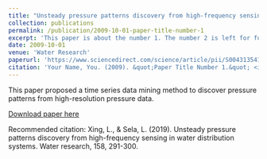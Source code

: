 ```yaml
---
title: "Unsteady pressure patterns discovery from high-frequency sensing in water distribution systems"
collection: publications
permalink: /publication/2009-10-01-paper-title-number-1
excerpt: 'This paper is about the number 1. The number 2 is left for future work.'
date: 2009-10-01
venue: 'Water Research'
paperurl: 'https://www.sciencedirect.com/science/article/pii/S0043135419302738'
citation: 'Your Name, You. (2009). &quot;Paper Title Number 1.&quot; <i>Journal 1</i>. 1(1).'
---
```

This paper proposed a time series data mining method to discover pressure patterns from high-resolution pressure data.

[Download paper here](https://www.sciencedirect.com/science/article/pii/S0043135419302738)

Recommended citation: Xing, L., & Sela, L. (2019). Unsteady pressure patterns discovery from high-frequency sensing in water distribution systems. Water research, 158, 291-300.
